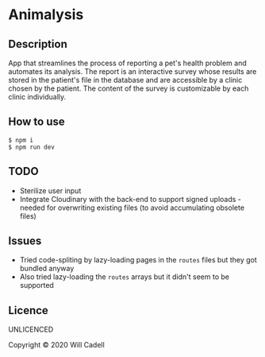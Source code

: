 # Animalysis

## Description

App that streamlines the process of reporting a pet's health problem and automates its analysis. The report is an interactive survey whose results are stored in the patient's file in the database and are accessible by a clinic chosen by the patient. The content of the survey is customizable by each clinic individually.

## How to use

```
$ npm i
$ npm run dev
```

## TODO

- Sterilize user input
- Integrate Cloudinary with the back-end to support signed uploads - needed for overwriting existing files (to avoid accumulating obsolete files)

## Issues

- Tried code-spliting by lazy-loading pages in the `routes` files but they got bundled anyway
- Also tried lazy-loading the `routes` arrays but it didn't seem to be supported

## Licence

UNLICENCED

Copyright © 2020 Will Cadell
